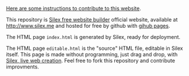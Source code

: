 [Here are some instructions to contribute to this website](https://github.com/silexlabs/Silex/wiki/contribute-to-a-website-hosted-on-github).

This repository is [Silex free website builder](http://www.silex.me) official website, available at http://www.silex.me and hosted for free by github with [gihub pages](https://pages.github.com/).

The HTML page ```index.html``` is generated by Silex, ready for deployment.

The HTML page ```editable.html``` is the "source" HTML file, editable in Silex itself. This page is made without programming, just drag and drop, with [Silex, live web creation](http://www.silex.me/). Feel free to fork this repository and contribute improvments.

